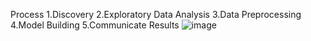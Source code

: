 
Process
1.Discovery
2.Exploratory Data Analysis
3.Data Preprocessing
4.Model Building
5.Communicate Results
![image](https://user-images.githubusercontent.com/79685898/169392265-aed100ef-1197-4e48-b56b-d47735cd0bf5.png)
